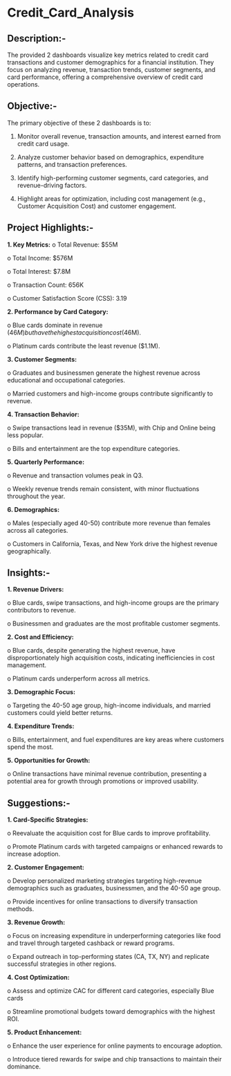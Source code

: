 # Credit_Card_Analysis
## Description:-
The provided 2 dashboards visualize key metrics related to credit card transactions and customer demographics for a financial institution. They focus on analyzing revenue, transaction trends, customer segments, and card performance, offering a comprehensive overview of credit card operations.

## Objective:-
The primary objective of these 2 dashboards is to:

1.	Monitor overall revenue, transaction amounts, and interest earned from credit card usage.

2.	Analyze customer behavior based on demographics, expenditure patterns, and transaction preferences.

3.	Identify high-performing customer segments, card categories, and revenue-driving factors.

4.	Highlight areas for optimization, including cost management (e.g., Customer Acquisition Cost) and customer engagement.

## Project Highlights:-
**1.	Key Metrics:**
o	Total Revenue: $55M

o	Total Income: $576M

o	Total Interest: $7.8M

o	Transaction Count: 656K

o	Customer Satisfaction Score (CSS): 3.19

**2.	Performance by Card Category:**

o	Blue cards dominate in revenue ($46M) but have the highest acquisition cost ($46M).

o	Platinum cards contribute the least revenue ($1.1M).

**3.	Customer Segments:**

o	Graduates and businessmen generate the highest revenue across educational and occupational categories.

o	Married customers and high-income groups contribute significantly to revenue.

**4.	Transaction Behavior:**

o	Swipe transactions lead in revenue ($35M), with Chip and Online being less popular.

o	Bills and entertainment are the top expenditure categories.

**5.	Quarterly Performance:**

o	Revenue and transaction volumes peak in Q3.

o	Weekly revenue trends remain consistent, with minor fluctuations throughout the year.

**6.	Demographics:**

o	Males (especially aged 40-50) contribute more revenue than females across all categories.

o	Customers in California, Texas, and New York drive the highest revenue geographically.

## Insights:-
**1.	Revenue Drivers:**

o	Blue cards, swipe transactions, and high-income groups are the primary contributors to revenue.

o	Businessmen and graduates are the most profitable customer segments.

**2.	Cost and Efficiency:**

o	Blue cards, despite generating the highest revenue, have disproportionately high acquisition costs, indicating inefficiencies in cost management.

o	Platinum cards underperform across all metrics.

**3.	Demographic Focus:**

o	Targeting the 40-50 age group, high-income individuals, and married customers could yield better returns.

**4.	Expenditure Trends:**

o	Bills, entertainment, and fuel expenditures are key areas where customers spend the most.

**5.	Opportunities for Growth:**

o	Online transactions have minimal revenue contribution, presenting a potential area for growth through promotions or improved usability.

## Suggestions:-
**1.	Card-Specific Strategies:**

o	Reevaluate the acquisition cost for Blue cards to improve profitability.

o	Promote Platinum cards with targeted campaigns or enhanced rewards to increase adoption.

**2.	Customer Engagement:**

o	Develop personalized marketing strategies targeting high-revenue demographics such as graduates, businessmen, and the 40-50 age group.

o	Provide incentives for online transactions to diversify transaction methods.

**3.	Revenue Growth:**

o	Focus on increasing expenditure in underperforming categories like food and travel through targeted cashback or reward programs.

o	Expand outreach in top-performing states (CA, TX, NY) and replicate successful strategies in other regions.

**4.	Cost Optimization:**

o	Assess and optimize CAC for different card categories, especially Blue cards

o	Streamline promotional budgets toward demographics with the highest ROI.

**5.	Product Enhancement:**

o	Enhance the user experience for online payments to encourage adoption.

o	Introduce tiered rewards for swipe and chip transactions to maintain their dominance.

